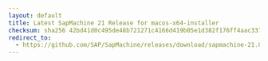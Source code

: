 ```yaml
---
layout: default
title: Latest SapMachine 21 Release for macos-x64-installer
checksum: sha256 42bd41d0c495de48b721271c4166d419b05e1d382f176ff4aac33761716b15c2
redirect_to:
  - https://github.com/SAP/SapMachine/releases/download/sapmachine-21.0.3/sapmachine-jre-21.0.3_macos-x64_bin.dmg
---
```

